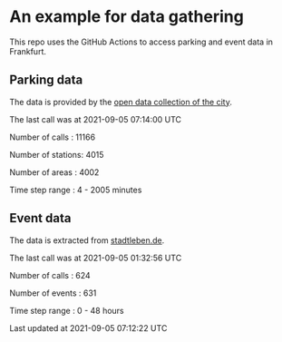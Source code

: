 # An example for data gathering

This repo uses the GitHub Actions to access parking and event data in Frankfurt.

## Parking data
The data is provided by the [open data collection of the city](https://www.offenedaten.frankfurt.de/).

The last call was at 2021-09-05 07:14:00 UTC

Number of calls   : 11166

Number of stations:  4015

Number of areas   :  4002

Time step range   :     4 -  2005 minutes


## Event data
The data is extracted from [stadtleben.de](https://stadtleben.de/frankfurt/).

The last call was at 2021-09-05 01:32:56 UTC

Number of calls   : 624

Number of events  : 631

Time step range   :   0 -  48 hours


Last updated at 2021-09-05 07:12:22 UTC
